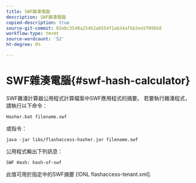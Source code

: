 ```yaml
---
title: SWF雜湊電腦
description: SWF雜湊電腦
copied-description: true
source-git-commit: 02ebc3548a254b2a6554f1ab34afbb3ea5f09bb8
workflow-type: tm+mt
source-wordcount: '52'
ht-degree: 0%

---
```


# SWF雜湊電腦{#swf-hash-calculator}

SWF雜湊計算器公用程式計算檔案中SWF應用程式的摘要。 若要執行雜湊程式，請執行以下命令：

```
Hasher.bat filename.swf
```

或指令：

```
java -jar libs/flashaccess-hasher.jar filename.swf
```

公用程式輸出下列訊息：

```
SWF Hash: hash-of-swf
```

此值可用於指定中的SWF摘要 [!DNL flashaccess-tenant.xml].
